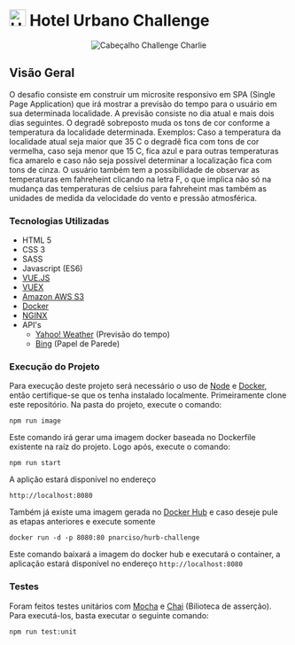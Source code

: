 # <img src="https://avatars1.githubusercontent.com/u/7063040?v=4&s=200.jpg" alt="HU" width="30" /> Hotel Urbano Challenge
<p align="center">
  <img src="https://s3.us-east-2.amazonaws.com/hotel-urbano-challenge/print.png" alt="Cabeçalho Challenge Charlie"/>
</p>


## Visão Geral
O desafio consiste em construir um microsite responsivo em SPA (Single Page Application) que irá mostrar
a previsão do tempo para o usuário em sua determinada localidade. A previsão consiste no dia atual e mais
dois dias seguintes. O degradê sobreposto muda os tons de cor conforme a temperatura da localidade determinada.
Exemplos: Caso a temperatura da localidade atual seja maior que 35 C o degradê fica com tons de cor vermelha, 
caso seja menor que 15 C, fica azul e para outras temperaturas fica amarelo e caso não seja possível determinar a localização
fica com tons de cinza. O usuário também tem a possibilidade de observar as temperaturas em fahreheint clicando na letra F, 
o que implica não só na mudança das temperaturas de celsius para fahreheint mas também as unidades de medida da velocidade
do vento e pressão atmosférica. 

### Tecnologias Utilizadas

- HTML 5
- CSS 3
- SASS
- Javascript (ES6)
- [VUE.JS](https://vuejs.org/)
- [VUEX](https://vuex.vuejs.org/)
- [Amazon AWS S3](https://aws.amazon.com/pt/s3/)
- [Docker](https://www.docker.com/)
- [NGINX](https://www.nginx.com/)
- API's
    - [Yahoo! Weather](https://developer.yahoo.com/weather/) (Previsão do tempo)
    - [Bing](https://www.bing.com/HPImageArchive.aspx?format=js&idx=0&n=1&mkt=pt-BR) (Papel de Parede)

### Execução do Projeto
Para execução deste projeto será necessário o uso de [Node](https://nodejs.org) e [Docker](https://docker.com),
então certifique-se que os tenha instalado localmente. Primeiramente clone este repositório.
Na pasta do projeto, execute o comando:
```
npm run image
```
Este comando irá gerar uma imagem docker baseada no Dockerfile existente na raíz do projeto. 
Logo após, execute o comando:
```
npm run start
```
A aplição estará disponível no endereço 
```
http://localhost:8080
```
Também já existe uma imagem gerada no [Docker Hub](http://hub.docker.com) e caso deseje pule as etapas anteriores e execute somente
```
docker run -d -p 8080:80 pnarciso/hurb-challenge
```
Este comando baixará a imagem do docker hub e executará o container, a aplicação
estará disponível no endereço `http://localhost:8080` 

### Testes
Foram feitos testes unitários com [Mocha](https://mochajs.org/) e [Chai](http://www.chaijs.com/) (Bilioteca de asserção).
Para executá-los, basta executar o seguinte comando:
```
npm run test:unit
```
